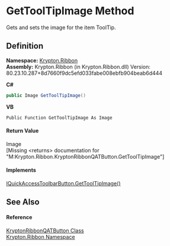 # GetToolTipImage Method


Gets and sets the image for the item ToolTip.



## Definition
**Namespace:** <a href="1e9bc734-cff9-e9b8-f013-94cdac669794.md">Krypton.Ribbon</a>  
**Assembly:** Krypton.Ribbon (in Krypton.Ribbon.dll) Version: 80.23.10.287+8d7660f9dc5efd033fabe008ebfb904beab6d444

**C#**
``` C#
public Image GetToolTipImage()
```
**VB**
``` VB
Public Function GetToolTipImage As Image
```



#### Return Value
Image  
\[Missing &lt;returns&gt; documentation for "M:Krypton.Ribbon.KryptonRibbonQATButton.GetToolTipImage"\]

#### Implements
<a href="22f19ed0-5ae9-c482-ff3a-cf36cfd08830.md">IQuickAccessToolbarButton.GetToolTipImage()</a>  


## See Also


#### Reference
<a href="46639fb1-b6a2-c27c-c5de-d80f81cf787d.md">KryptonRibbonQATButton Class</a>  
<a href="1e9bc734-cff9-e9b8-f013-94cdac669794.md">Krypton.Ribbon Namespace</a>  
